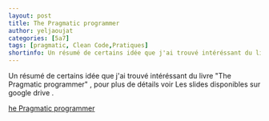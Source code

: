 ```yaml
---
layout: post
title: The Pragmatic programmer
author: yeljaoujat  
categories: [5a7]
tags: [pragmatic, Clean Code,Pratiques]
shortinfo: Un résumé de certains idée que j'ai trouvé intéréssant du livre "The Pragmatic programmer"
---
```



Un résumé de certains idée que j'ai trouvé intéréssant du livre "The Pragmatic programmer" , pour plus de détails voir Les slides disponibles sur google drive .

<div class="drive_chip">
	<a href="https://docs.google.com/presentation/d/1NZ51KMEtISicekWXc-sO6_Z2WuN8I4opFnuCz6vm4dQ/edit#slide=id.ga0b282539_0_2" target="_blank">
     <span dir="ltr">he Pragmatic programmer</span>
	</a>
</div>
